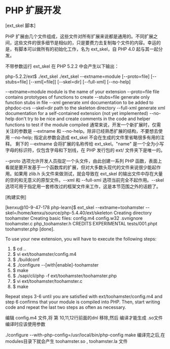 # PHP 扩展开发

[ext_skel 脚本]

PHP 扩展由几个文件组成，这些文件对所有扩展来说都是通用的。不同扩展之间，这些文件的很多细节是相似的，只是要费力去复制每个文件的内容。幸运的是，有脚本可以做所有的初始化工作，名为 ext_skel，自 PHP 4.0 起与其一起分发。

不带参数运行 ext_skel 在 PHP 5.2.2 中会产生以下输出：

php-5.2.2/ext$ ./ext_skel 
./ext_skel --extname=module [--proto=file] [--stubs=file] [--xml[=file]]
           [--skel=dir] [--full-xml] [--no-help]

  --extname=module   module is the name of your extension
  --proto=file       file contains prototypes of functions to create
  --stubs=file       generate only function stubs in file
  --xml              generate xml documentation to be added to phpdoc-cvs
  --skel=dir         path to the skeleton directory
  --full-xml         generate xml documentation for a self-contained extension
                     (not yet implemented)
  --no-help          don't try to be nice and create comments in the code
                     and helper functions to test if the module compiled
通常来说，开发一个新扩展时，仅需关注的参数是 --extname 和 --no-help。除非已经熟悉扩展的结构，不要想去使用 --no-help; 指定此参数会造成 ext_skel 不会在生成的文件里省略很多有用的注释。
剩下的 --extname 会将扩展的名称传给 ext_skel。"name" 是一个全为小写字母的标识符，仅包含字母和下划线，在 PHP 发行包的 ext/ 文件夹下是唯一的。

--proto 选项允许开发人员指定一个头文件，由此创建一系列 PHP 函数，表面上看就是要开发基于一个函数库的扩展，但对大多数头现代的文件来说很少能起作用。如果用 zlib.h 头文件来做测试，就会导致在 ext_skel 的输出文件中存在大量的空的和无意义的原型文件。--xml 和 --full-xml 选项当前完全不起作用。--skel 选项可用于指定用一套修改过的框架文件来工作，这是本节范围之外的话题了。

[构建实例]

[kenxu@10-9-47-178 php-learn]$ ext_skel --extname=toohamster --skel=/home/kenxu/source/php-5.4.40/ext/skeleton
Creating directory toohamster
Creating basic files: config.m4 config.w32 .svnignore toohamster.c php_toohamster.h CREDITS EXPERIMENTAL tests/001.phpt toohamster.php [done].

To use your new extension, you will have to execute the following steps:

1.  $ cd ..
2.  $ vi ext/toohamster/config.m4
3.  $ ./buildconf
4.  $ ./configure --[with|enable]-toohamster
5.  $ make
6.  $ ./sapi/cli/php -f ext/toohamster/toohamster.php
7.  $ vi ext/toohamster/toohamster.c
8.  $ make

Repeat steps 3-6 until you are satisfied with ext/toohamster/config.m4 and
step 6 confirms that your module is compiled into PHP. Then, start writing
code and repeat the last two steps as often as necessary.

编辑 config.m4 文件,将 第 10,11,12行前面的dnl 移除,然后 编译才能生成 .so文件
编译时应该使用参数 

./configure --with-php-config=/usr/local/bin/php-config
make
编译完之后,在 modules目录下就会产生 toohamster.so , toohamster.la 文件

